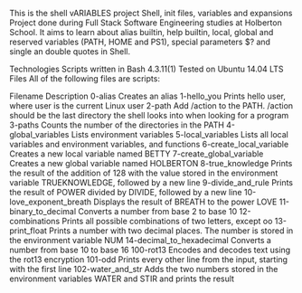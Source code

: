 This is the shell vARIABLES project
Shell, init files, variables and expansions
Project done during Full Stack Software Engineering studies at Holberton School. It aims to learn about alias builtin, help builtin, local, global and reserved variables (PATH, HOME and PS1), special parameters $? and single an double quotes in Shell.

Technologies
Scripts written in Bash 4.3.11(1)
Tested on Ubuntu 14.04 LTS
Files
All of the following files are scripts:

Filename	Description
0-alias	Creates an alias
1-hello_you	Prints hello user, where user is the current Linux user
2-path	Add /action to the PATH. /action should be the last directory the shell looks into when looking for a program
3-paths	Counts the number of the directories in the PATH
4-global_variables	Lists environment variables
5-local_variables	Lists all local variables and environment variables, and functions
6-create_local_variable	Creates a new local variable named BETTY
7-create_global_variable	Creates a new global variable named HOLBERTON
8-true_knowledge	Prints the result of the addition of 128 with the value stored in the environment variable TRUEKNOWLEDGE, followed by a new line
9-divide_and_rule	Prints the result of POWER divided by DIVIDE, followed by a new line
10-love_exponent_breath	Displays the result of BREATH to the power LOVE
11-binary_to_decimal	Converts a number from base 2 to base 10
12-combinations	Prints all possible combinations of two letters, except oo
13-print_float	Prints a number with two decimal places. The number is stored in the environment variable NUM
14-decimal_to_hexadecimal	Converts a number from base 10 to base 16
100-rot13	Encodes and decodes text using the rot13 encryption
101-odd	Prints every other line from the input, starting with the first line
102-water_and_str	Adds the two numbers stored in the environment variables WATER and STIR and prints the result
